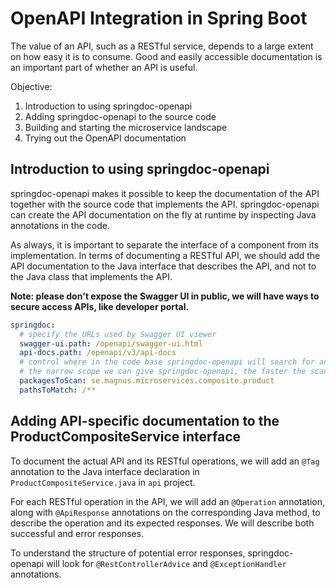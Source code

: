 # OpenAPI Integration in Spring Boot

The value of an API, such as a RESTful service, depends to a large extent on how easy 
it is to consume. Good and easily accessible documentation is an important part of whether an API
is useful.

Objective:
1. Introduction to using springdoc-openapi
2. Adding springdoc-openapi to the source code
3. Building and starting the microservice landscape
4. Trying out the OpenAPI documentation


## Introduction to using springdoc-openapi

springdoc-openapi makes it possible to keep the documentation of the API together with the source code
that implements the API. springdoc-openapi can create the API documentation on the fly at runtime by 
inspecting Java annotations in the code.

As always, it is important to separate the interface of a component from its implementation. In terms of 
documenting a RESTful API, we should add the API documentation to the Java interface that describes the API,
and not to the Java class that implements the API.

__Note: please don't expose the Swagger UI in public, we will have ways to secure access APIs, like developer portal.__

```yaml
springdoc:
  # specify the URLs used by Swagger UI viewer 
  swagger-ui.path: /openapi/swagger-ui.html
  api-docs.path: /openapi/v3/api-docs
  # control where in the code base springdoc-openapi will search for annotations.
  # the narrow scope we can give springdoc-openapi, the faster the scan will be performed.
  packagesToScan: se.magnus.microservices.composite.product
  pathsToMatch: /**

```

## Adding API-specific documentation to the ProductCompositeService interface

To document the actual API and its RESTful operations, we will add an `@Tag` annotation 
to the Java interface declaration in `ProductCompositeService.java` in `api` project.


For each RESTful operation in the API, we will add an `@Operation` annotation, along with 
`@ApiResponse` annotations on the corresponding Java method, to describe the operation 
and its expected responses. We will describe both successful and error responses.

To understand the structure of potential error responses, springdoc-openapi will look for 
`@RestControllerAdvice` and `@ExceptionHandler` annotations. 

